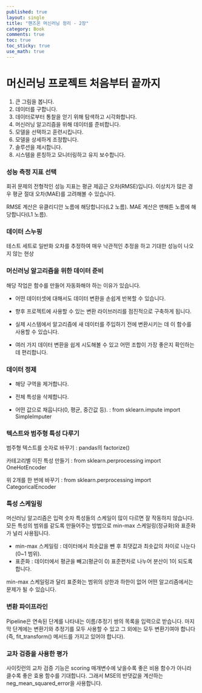 ```yaml
---
published: true
layout: single
title: "핸즈온 머신러닝 정리 - 2장"
category: Book
comments: true
toc: true
toc_sticky: true
use_math: true
---
```


# 머신러닝 프로젝트 처음부터 끝까지

1. 큰 그림을 봅니다.
2. 데이터를 구합니다.
3. 데이터로부터 통찰을 얻기 위해 탐색하고 시각화합니다.
4. 머신러닝 알고리즘을 위해 데이터를 준비합니다.
5. 모델을 선택하고 훈련시킵니다.
6. 모델을 상세하게 조정합니다.
7. 솔루션을 제시합니다.
8. 시스템을 론칭하고 모니터링하고 유지 보수합니다.



### 성능 측정 지표 선택

회귀 문제의 전형적인 성능 지표는 평균 제곱근 오차(RMSE)입니다. 이상치가 많은 경우 평균 절대 오차(MAE)를 고려해볼 수 있습니다.

RMSE 계산은 유클리디안 노름에 해당합니다(L2 노름). MAE 계산은 맨해튼 노름에 해당합니다(L1 노름).



### 데이터 스누핑

테스트 세트로 일반화 오차를 추정하여 매우 낙관적인 추정을 하고 기대한 성능이 나오지 않는 현상 



### 머신러닝 알고리즘을 위한 데이터 준비

해당 작업은 함수를 만들어 자동화해야 하는 이유가 있습니다.

- 어떤 데이터셋에 대해서도 데이터 변환을 손쉽게 반복할 수 있습니다.

- 향후 프로젝트에 사용할 수 있는 변환 라이브러리를 점진적으로 구축하게 됩니다.

- 실제 시스템에서 알고리즘에 새 데이터를 주입하기 전에 변환시키는 데 이 함수를 사용할 수 있습니다.

- 여러 가지 데이터 변환을 쉽게 시도해볼 수 있고 어떤 조합이 가장 좋은지 확인하는 데 편리합니다.

  

### 데이터 정제

- 해당 구역을 제거합니다.

- 전체 특성을 삭제합니다.

- 어떤 값으로 채웁니다(0, 평균, 중간값 등). : from sklearn.impute import SimpleImputer

  

### 텍스트와 범주형 특성 다루기

범주형 텍스트를 숫자로 바꾸기 : pandas의 factorize()

카테고리별 이진 특성 만들기 : from sklearn.perprocessing import OneHotEncoder

위 2개를 한 번에 바꾸기 : from sklearn.perprocessing import CategoricalEncoder



### 특성 스케일링

머신러닝 알고리즘은 입력 숫자 특성들의 스케일이 많이 다르면 잘 작동하지 않습니다. 모든 특성의 범위를 같도록 만들어주는 방법으로 min-max 스케일링(정규화)와 표준화가 널리 사용됩니다.

- min-max 스케일링 : 데이터에서 최솟값을 뺀 후 최댓값과 최솟값의 차이로 나눈다(0~1 범위).
- 표준화 : 데이터에서 평균을 빼고(평균이 0) 표준편차로 나누어 분산이 1이 되도록 합니다. 

min-max 스케일링과 달리 표준화는 범위의 상한과 하한이 없어 어떤 알고리즘에서는 문제가 될 수 있습니다.



### 변환 파이프라인

Pipeline은 연속된 단계를 나타내는 이름/추정기 쌍의 목록을 입력으로 받습니다. 마지막 단계에는 변환기와 추정기를 모두 사용할 수 있고 그 외에는 모두 변환기여야 합니다(즉, fit_transform() 메서드를 가지고 있어야 합니다).



### 교차 검증을 사용한 평가

사이킷런의 교차 검증 기능은 scoring 매개변수에 낮을수록 좋은 비용 함수가 아니라 클수록 좋은 효용 함수를 기대합니다. 그래서 MSE의 반댓값을 계산하는 neg_mean_squared_error을 사용합니다.